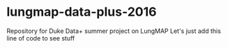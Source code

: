 # lungmap-data-plus-2016
Repository for Duke Data+ summer project on LungMAP
Let's just add this line of code to see stuff
